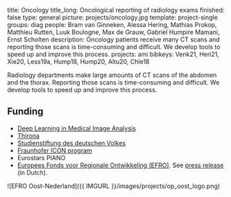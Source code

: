 title: Oncology
title_long: Oncological reporting of radiology exams
finished: false
type: general
picture: projects/oncology.jpg
template: project-single
groups: diag
people: Bram van Ginneken, Alessa Hering, Mathias Prokop, Matthieu Rutten, Luuk Boulogne, Max de Grauw, Gabriel Humpire Mamani, Ernst Scholten 
description: Oncology patients receive many CT scans and reporting those scans is time-consuming and difficult. We develop tools to speed up and improve this process.
projects: ami
bibkeys: Venk21, Heri21, Xie20, Less19a, Hump18, Hump20, Altu20, Chle18

Radiology departments make large amounts of CT scans of the abdomen and the thorax. Reporting those scans is time-consuming and difficult. We develop tools to speed up and improve this process.

## Funding
* [Deep Learning in Medical Image Analysis](http://dlmedia.eu/)
* [Thirona](https://thirona.eu/) 
* [Studienstiftung des deutschen Volkes](https://www.studienstiftung.de/)
* [Fraunhofer ICON program](https://www.fraunhofer.de/en/about-fraunhofer/profile-structure/facts-and-figures/finances/international-revenue.html)
* Eurostars PIANO
* [Europees Fonds voor Regionale Ontwikkeling (EFRO)](http://www.op-oost.eu/). See [press release](https://www.radboudumc.nl/nieuws/2020/thirona-en-quirem-lanceren-met-radboudumc-project-radiologie-van-de-toekomst) (in Dutch).

![EFRO Oost-Nederland]({{ IMGURL }}/images/projects/op_oost_logo.png)
